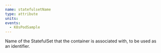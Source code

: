 ```yaml
---
name: statefulsetName
type: attribute
units:
events:
  - K8sPodSample
---
```


Name of the StatefulSet that the container is associated with, to be used as an identifier.
